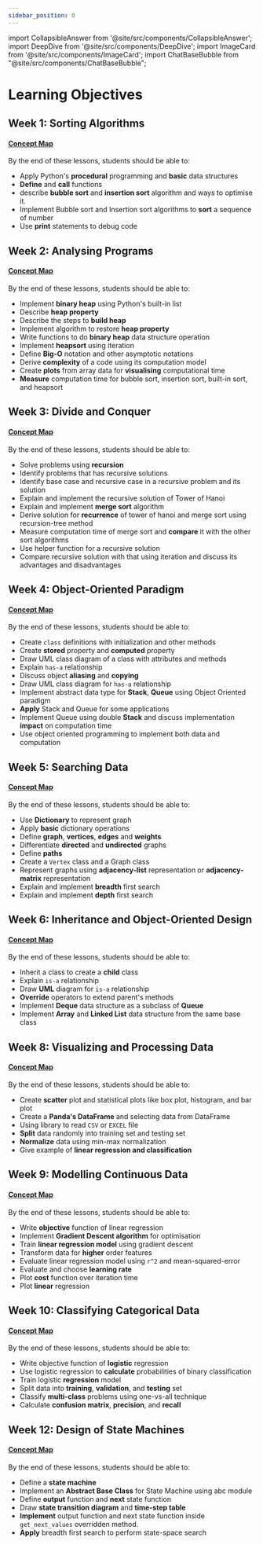 ```yaml
---
sidebar_position: 0
---
```


import CollapsibleAnswer from '@site/src/components/CollapsibleAnswer';
import DeepDive from '@site/src/components/DeepDive';
import ImageCard from '@site/src/components/ImageCard';
import ChatBaseBubble from "@site/src/components/ChatBaseBubble";

# Learning Objectives

## Week 1: Sorting Algorithms

#### [Concept Map](/learning-objectives/python)

By the end of these lessons, students should be able to:

- Apply Python's **procedural** programming and **basic** data structures
- **Define** and **call** functions
- describe **bubble sort** and **insertion sort** algorithm and ways to optimise it.
- Implement Bubble sort and Insertion sort algorithms to **sort** a sequence of number
- Use **print** statements to debug code

## Week 2: Analysing Programs

#### [Concept Map](/learning-objectives/analysing-programs)

By the end of these lessons, students should be able to:

- Implement **binary heap** using Python's built-in list
- Describe **heap property**
- Describe the steps to **build heap**
- Implement algorithm to restore **heap property**
- Write functions to do **binary heap** data structure operation
- Implement **heapsort** using iteration
- Define **Big-O** notation and other asymptotic notations
- Derive **complexity** of a code using its computation model
- Create **plots** from array data for **visualising** computational time
- **Measure** computation time for bubble sort, insertion sort, built-in sort, and heapsort

## Week 3: Divide and Conquer

#### [Concept Map](/learning-objectives/divide-conquer)

By the end of these lessons, students should be able to:

- Solve problems using **recursion**
- Identify problems that has recursive solutions
- Identify base case and recursive case in a recursive problem and its solution
- Explain and implement the recursive solution of Tower of Hanoi
- Explain and implement **merge sort** algorithm
- Derive solution for **recurrence** of tower of hanoi and merge sort using recursion-tree method
- Measure computation time of merge sort and **compare** it with the other sort algorithms
- Use helper function for a recursive solution
- Compare recursive solution with that using iteration and discuss its advantages and disadvantages

## Week 4: Object-Oriented Paradigm

#### [Concept Map](/learning-objectives/oop)

By the end of these lessons, students should be able to:

- Create `class` definitions with initialization and other methods
- Create **stored** property and **computed** property
- Draw UML class diagram of a class with attributes and methods
- Explain `has-a` relationship
- Discuss object **aliasing** and **copying**
- Draw UML class diagram for `has-a` relationship
- Implement abstract data type for **Stack**, **Queue** using Object Oriented paradigm
- **Apply** Stack and Queue for some applications
- Implement Queue using double **Stack** and discuss implementation **impact** on computation time
- Use object oriented programming to implement both data and computation

## Week 5: Searching Data

#### [Concept Map](/learning-objectives/searching-data)

By the end of these lessons, students should be able to:

- Use **Dictionary** to represent graph
- Apply **basic** dictionary operations
- Define **graph**, **vertices**, **edges** and **weights**
- Differentiate **directed** and **undirected** graphs
- Define **paths**
- Create a `Vertex` class and a Graph class
- Represent graphs using **adjacency-list** representation or **adjacency-matrix** representation
- Explain and implement **breadth** first search
- Explain and implement **depth** first search

## Week 6: Inheritance and Object-Oriented Design

#### [Concept Map](/learning-objectives/inheritance)

By the end of these lessons, students should be able to:

- Inherit a class to create a **child** class
- Explain `is-a` relationship
- Draw **UML** diagram for `is-a` relationship
- **Override** operators to extend parent's methods
- Implement **Deque** data structure as a subclass of **Queue**
- Implement **Array** and **Linked List** data structure from the same base class

## Week 8: Visualizing and Processing Data

#### [Concept Map](/learning-objectives/vis-proc)

By the end of these lessons, students should be able to:

- Create **scatter** plot and statistical plots like box plot, histogram, and bar plot
- Create a **Panda's DataFrame** and selecting data from DataFrame
- Using library to read `CSV` or `EXCEL` file
- **Split** data randomly into training set and testing set
- **Normalize** data using min-max normalization
- Give example of **linear regression and classification**

## Week 9: Modelling Continuous Data

#### [Concept Map](/learning-objectives/modelling)

By the end of these lessons, students should be able to:

- Write **objective** function of linear regression
- Implement **Gradient Descent algorithm** for optimisation
- Train **linear regression model** using gradient descent
- Transform data for **higher** order features
- Evaluate linear regression model using `r^2` and mean-squared-error
- Evaluate and choose **learning rate**
- Plot **cost** function over iteration time
- Plot **linear** regression

## Week 10: Classifying Categorical Data

#### [Concept Map](/learning-objectives/classify)

By the end of these lessons, students should be able to:

- Write objective function of **logistic** regression
- Use logistic regression to **calculate** probabilities of binary classification
- Train logistic **regression** model
- Split data into **training**, **validation**, and **testing** set
- Classify **multi-class** problems using one-vs-all technique
- Calculate **confusion** **matrix**, **precision**, and **recall**

## Week 12: Design of State Machines

#### [Concept Map](/learning-objectives/sm)

By the end of these lessons, students should be able to:

- Define a **state machine**
- Implement an **Abstract Base Class** for State Machine using abc module
- Define **output** function and **next** state function
- Draw **state transition diagram** and **time-step table**
- **Implement** output function and next state function inside `get_next_values` overridden method.
- **Apply** breadth first search to perform state-space search
